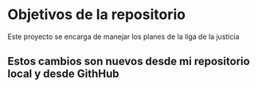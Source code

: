 # Objetivos de la repositorio

Este proyecto se encarga de manejar los planes de la liga de la justicia


## Estos cambios son nuevos desde mi repositorio local y desde GithHub
